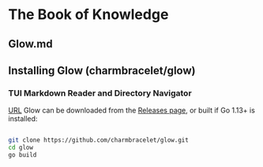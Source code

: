 # The Book of Knowledge

## Glow.md

## Installing Glow (charmbracelet/glow)

### TUI Markdown Reader and Directory Navigator

[URL](https://github.com/charmbracelet/glow)
Glow can be downloaded from the [Releases page](https://github.com/charmbracelet/glow/releases), or built if Go 1.13+ is installed:

``` bash

git clone https://github.com/charmbracelet/glow.git
cd glow
go build

```

[//]: # ( vim: set ai noet nu sts=4 sw=4 ts=4 tw=78 filetype=markdown :)
